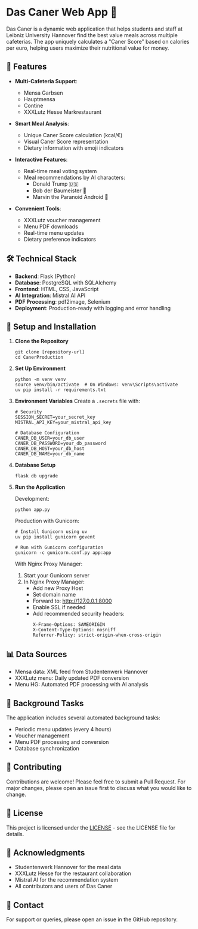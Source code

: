 # Das Caner Web App 🤖

Das Caner is a dynamic web application that helps students and staff at Leibniz University Hannover find the best value meals across multiple cafeterias. The app uniquely calculates a "Caner Score" based on calories per euro, helping users maximize their nutritional value for money.

## 🌟 Features

- **Multi-Cafeteria Support**: 
  - Mensa Garbsen
  - Hauptmensa
  - Contine
  - XXXLutz Hesse Markrestaurant

- **Smart Meal Analysis**:
  - Unique Caner Score calculation (kcal/€)
  - Visual Caner Score representation
  - Dietary information with emoji indicators

- **Interactive Features**:
  - Real-time meal voting system
  - Meal recommendations by AI characters:
    - Donald Trump 🇺🇸
    - Bob der Baumeister 👷
    - Marvin the Paranoid Android 🤖

- **Convenient Tools**:
  - XXXLutz voucher management
  - Menu PDF downloads
  - Real-time menu updates
  - Dietary preference indicators

## 🛠️ Technical Stack

- **Backend**: Flask (Python)
- **Database**: PostgreSQL with SQLAlchemy
- **Frontend**: HTML, CSS, JavaScript
- **AI Integration**: Mistral AI API
- **PDF Processing**: pdf2image, Selenium
- **Deployment**: Production-ready with logging and error handling

## 🚀 Setup and Installation

1. **Clone the Repository**
   ```shell
   git clone [repository-url]
   cd CanerProduction
   ```

2. **Set Up Environment**
   ```shell
   python -m venv venv
   source venv/bin/activate  # On Windows: venv\Scripts\activate
   uv pip install -r requirements.txt
   ```

3. **Environment Variables**
   Create a `.secrets` file with:
   ```
   # Security
   SESSION_SECRET=your_secret_key
   MISTRAL_API_KEY=your_mistral_api_key

   # Database Configuration
   CANER_DB_USER=your_db_user
   CANER_DB_PASSWORD=your_db_password
   CANER_DB_HOST=your_db_host
   CANER_DB_NAME=your_db_name
   ```

4. **Database Setup**
   ```shell
   flask db upgrade
   ```

5. **Run the Application**

   Development:
   ```shell
   python app.py
   ```

   Production with Gunicorn:
   ```shell
   # Install Gunicorn using uv
   uv pip install gunicorn gevent

   # Run with Gunicorn configuration
   gunicorn -c gunicorn.conf.py app:app
   ```

   With Nginx Proxy Manager:
   1. Start your Gunicorn server
   2. In Nginx Proxy Manager:
      - Add new Proxy Host
      - Set domain name
      - Forward to: http://127.0.0.1:8000
      - Enable SSL if needed
      - Add recommended security headers:
        ```
        X-Frame-Options: SAMEORIGIN
        X-Content-Type-Options: nosniff
        Referrer-Policy: strict-origin-when-cross-origin
        ```

## 📊 Data Sources

- Mensa data: XML feed from Studentenwerk Hannover
- XXXLutz menu: Daily updated PDF conversion
- Menu HG: Automated PDF processing with AI analysis

## 🔄 Background Tasks

The application includes several automated background tasks:
- Periodic menu updates (every 4 hours)
- Voucher management
- Menu PDF processing and conversion
- Database synchronization

## 🤝 Contributing

Contributions are welcome! Please feel free to submit a Pull Request. For major changes, please open an issue first to discuss what you would like to change.

## 📝 License

This project is licensed under the [LICENSE](LICENSE) - see the LICENSE file for details.

## 🙏 Acknowledgments

- Studentenwerk Hannover for the meal data
- XXXLutz Hesse for the restaurant collaboration
- Mistral AI for the recommendation system
- All contributors and users of Das Caner

## 📧 Contact

For support or queries, please open an issue in the GitHub repository.